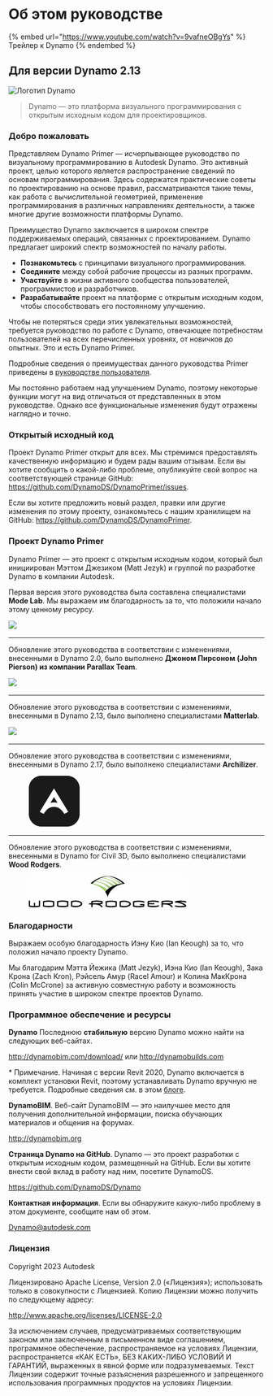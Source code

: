 # Об этом руководстве

{% embed url="https://www.youtube.com/watch?v=9vafneOBgYs" %} Трейлер к Dynamo {% endembed %}

## Для версии Dynamo 2.13

![Логотип Dynamo](images/dynamo\_logo\_dark-trim.jpg)

> Dynamo — это платформа визуального программирования с открытым исходным кодом для проектировщиков.

### Добро пожаловать

Представляем Dynamo Primer — исчерпывающее руководство по визуальному программированию в Autodesk Dynamo. Это активный проект, целью которого является распространение сведений по основам программирования. Здесь содержатся практические советы по проектированию на основе правил, рассматриваются такие темы, как работа с вычислительной геометрией, применение программирования в различных направлениях деятельности, а также многие другие возможности платформы Dynamo.

Преимущество Dynamo заключается в широком спектре поддерживаемых операций, связанных с проектированием. Dynamo предлагает широкий спектр возможностей по началу работы.

* **Познакомьтесь** с принципами визуального программирования.
* **Соедините** между собой рабочие процессы из разных программ.
* **Участвуйте** в жизни активного сообщества пользователей, программистов и разработчиков.
* **Разрабатывайте** проект на платформе с открытым исходным кодом, чтобы способствовать его постоянному улучшению.

Чтобы не потеряться среди этих увлекательных возможностей, требуется руководство по работе с Dynamo, отвечающее потребностям пользователей на всех перечисленных уровнях, от новичков до опытных. Это и есть Dynamo Primer.

Подробные сведения о преимуществах данного руководства Primer приведены в [руководстве пользователя](1\_introduction/2-primer-user-guide-dynamo-community-and-platform.md).

Мы постоянно работаем над улучшением Dynamo, поэтому некоторые функции могут на вид отличаться от представленных в этом руководстве. Однако все функциональные изменения будут отражены наглядно и точно.

### Открытый исходный код

Проект Dynamo Primer открыт для всех. Мы стремимся предоставлять качественную информацию и будем рады вашим отзывам. Если вы хотите сообщить о какой-либо проблеме, опубликуйте свой вопрос на соответствующей странице GitHub: https://github.com/DynamoDS/DynamoPrimer/issues.

Если вы хотите предложить новый раздел, правки или другие изменения по этому проекту, ознакомьтесь с нашим хранилищем на GitHub: https://github.com/DynamoDS/DynamoPrimer.

### Проект Dynamo Primer

Dynamo Primer — это проект с открытым исходным кодом, который был инициирован Мэттом Джезиком (Matt Jezyk) и группой по разработке Dynamo в компании Autodesk.

Первая версия этого руководства была составлена специалистами **Mode Lab**. Мы выражаем им благодарность за то, что положили начало этому ценному ресурсу.

![](images/MODELAB\_Logo.png)

***

Обновление этого руководства в соответствии с изменениями, внесенными в Dynamo 2.0, было выполнено **Джоном Пирсоном (John Pierson) из компании Parallax Team**.

![](images/PRLX\_Logo.jpg)

***

Обновление этого руководства в соответствии с изменениями, внесенными в Dynamo 2.13, было выполнено специалистами **Matterlab**.

![](images/matterlab\_final-07.jpg)

***

Обновление этого руководства в соответствии с изменениями, внесенными в Dynamo 2.17, было выполнено специалистами **Archilizer**.

<figure><img src=".gitbook/assets/Archilizer_2020.png" alt="" width="100"><figcaption></figcaption></figure>

***

Обновление этого руководства в соответствии с изменениями, внесенными в Dynamo for Civil 3D, было выполнено специалистами **Wood Rodgers**.

<figure><img src=".gitbook/assets/WR_Logo_NoTagLine_Color (1).jpg" alt=""><figcaption></figcaption></figure>

### Благодарности

Выражаем особую благодарность Иэну Кио (Ian Keough) за то, что положил начало проекту Dynamo.

Мы благодарим Мэтта Йежика (Matt Jezyk), Иэна Кио (Ian Keough), Зака Крона (Zach Kron), Рэйсель Амур (Racel Amour) и Колина МакКрона (Colin McCrone) за активную совместную работу и возможность принять участие в широком спектре проектов Dynamo.

### Программное обеспечение и ресурсы

**Dynamo** Последнюю **стабильную** версию Dynamo можно найти на следующих веб-сайтах.

http://dynamobim.com/download/ или http://dynamobuilds.com

* Примечание. Начиная с версии Revit 2020, Dynamo включается в комплект установки Revit, поэтому устанавливать Dynamo вручную не требуется. Подробные сведения см. в этом [блоге](https://dynamobim.org/dynamo-core-2-1-release/).

**DynamoBIM**. Веб-сайт DynamoBIM — это наилучшее место для получения дополнительной информации, поиска обучающих материалов и общения на форумах.

http://dynamobim.org

**Страница Dynamo на GitHub**. Dynamo — это проект разработки с открытым исходным кодом, размещенный на GitHub. Если вы хотите внести свой вклад в работу над ним, посетите DynamoDS.

https://github.com/DynamoDS/Dynamo

**Контактная информация**. Если вы обнаружите какую-либо проблему в этом документе, сообщите нам об этом.

Dynamo@autodesk.com

### Лицензия

Copyright 2023 Autodesk

Лицензировано Apache License, Version 2.0 («Лицензия»); использовать только в совокупности с Лицензией. Копию Лицензии можно получить по следующему адресу:

http://www.apache.org/licenses/LICENSE-2.0

За исключением случаев, предусматриваемых соответствующим законом или заключенным в письменном виде соглашением, программное обеспечение, распространяемое на условиях Лицензии, распространяется «КАК ЕСТЬ», БЕЗ КАКИХ-ЛИБО УСЛОВИЙ И ГАРАНТИЙ, выраженных в явной форме или подразумеваемых. Текст Лицензии содержит точные разъяснения разрешенного и запрещенного использования программных продуктов на условиях Лицензии.
